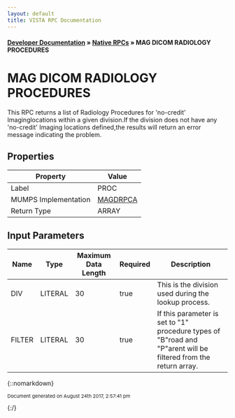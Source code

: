 ```yaml
---
layout: default
title: VISTA RPC Documentation
---
```


#### [Developer Documentation](../index) &#187; [Native RPCs](TableOfContents) &#187; MAG DICOM RADIOLOGY PROCEDURES<br/>
# MAG DICOM RADIOLOGY PROCEDURES

This RPC returns a list of Radiology Procedures for 'no-credit' Imaginglocations within a given division.If the division does not have any 'no-credit' Imaging locations defined,the results will return an error message indicating the problem.

## Properties

Property | Value
--- | ---
Label | PROC
MUMPS Implementation | [MAGDRPCA](http://code.osehra.org/dox/Routine_MAGDRPCA_source.html)
Return Type | ARRAY


## Input Parameters

Name | Type | Maximum Data Length | Required | Description
--- | --- | --- | --- | ---
DIV | LITERAL | 30 | true | This is the division used during the lookup process.
FILTER | LITERAL | 30 | true | If this parameter is set to &quot;1&quot; procedure types of &quot;B&quot;road and &quot;P&quot;arent will be filtered from the return array.



{::nomarkdown} <br/><p style="font-size: 11px">Document generated on August 24th 2017, 2:57:41 pm</p>{:/}